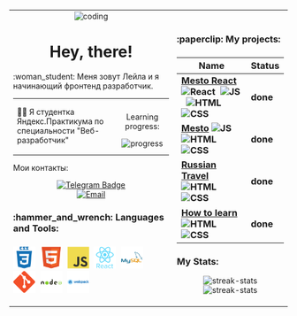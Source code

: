 <table align=center>
  <td width=350>
   <div id="header" align="center">
      <img height=200 src="https://i.gifer.com/origin/19/19500b4feee92d7092cfc9a472260d00.gif" alt="сoding" width="200"/>
    </div>
    <h1 align="center">
      Hey, there! 
    </h1>
    <p>:woman_student: Меня зовут Лейла и я начинающий фронтенд разработчик.<p> 
    <table>
        <tr>
          <td width=200>
            <p>👨‍💻 Я студентка Яндекс.Практикума по специальности "Веб-разработчик"<p>
          </td>
          <td width=100>
            <div align=center>
              <p>Learning progress: </p> <img src="https://progress-bar.dev/97/" alt="progress"/>
            </div>
          </td>
        </tr>  
    </table>
    <p> Мои контакты:<p> 
   <div id="badges" align="center">
      <a href="https://t.me/leyla_rosfit">
        <img src="https://img.shields.io/badge/-LeilaSuleimanova-blue?style=flat&logo=Telegram&logoColor=white" alt="Telegram Badge"/>
      </a>
    </div>
   <div id="badges" align="center">
      <a href="mailto:leila_suleymanova@mail.ru">
        <img src="https://img.shields.io/badge/@email-black?logoColor=white&style=for-the-badge" alt="Email"/>
      </a>
    </div>
    <h3>:hammer_and_wrench: Languages and Tools:<h3>
    <img src="https://github.com/devicons/devicon/blob/master/icons/css3/css3-plain-wordmark.svg"  title="CSS3" alt="CSS" width="40" height="40"/>&nbsp;
    <img src="https://github.com/devicons/devicon/blob/master/icons/html5/html5-original.svg" title="HTML5" alt="HTML" width="40" height="40"/>&nbsp;
    <img src="https://github.com/devicons/devicon/blob/master/icons/javascript/javascript-original.svg" title="JavaScript" alt="JavaScript" width="40" height="40"/>&nbsp;
    <img src="https://github.com/devicons/devicon/blob/master/icons/react/react-original-wordmark.svg" title="React" alt="React" width="40" height="40"/>&nbsp;
    <img src="https://github.com/devicons/devicon/blob/master/icons/mysql/mysql-original-wordmark.svg" title="MySQL"  alt="MySQL" width="40" height="40"/>&nbsp;
    <img src="https://github.com/devicons/devicon/blob/master/icons/git/git-original.svg" title="Git" **alt="Git" width="40" height="40"/>&nbsp;
    <img src="https://github.com/devicons/devicon/blob/master/icons/nodejs/nodejs-original-wordmark.svg" title="NodeJS" **alt="NodeJS" width="40" height="40"/>&nbsp;
    <img src="https://github.com/devicons/devicon/blob/master/icons/webpack/webpack-original-wordmark.svg" title="Webpack" **alt="Webpack" width="40" height="40"/>  
  </td>
      
  <td width=250>
    <h3>:paperclip: My projects:<h3>
      <table>
        <thead>
          <tr>
            <th>Name</th>
            <th width=50>Status</th>
          </tr>
        </thead>
        <tbody>
         <tr>
            <td>
              <div>
                <a href="https://github.com/LeilaSuleimanova/react-mesto-auth" target="_blank">Mesto React</a>
                <img src="https://img.shields.io/badge/-React-blue" alt="React"/>&nbsp;
                <img src="https://img.shields.io/badge/-JS-yellow" alt="JS"/>&nbsp;
                <img src="https://img.shields.io/badge/-HTML-grey" alt="HTML"/>&nbsp;
                <img src="https://img.shields.io/badge/-CSS-white" alt="CSS"/>
              </div>
            </td>
            <td>done</td>
          </tr>
          <tr>
            <td>
              <div>
                <a href="https://github.com/LeilaSuleimanova/mesto" target="_blank">Mesto</a>
                 <img src="https://img.shields.io/badge/-JS-yellow" alt="JS"/>&nbsp;
                 <img src="https://img.shields.io/badge/-HTML-grey" alt="HTML"/>&nbsp;
                 <img src="https://img.shields.io/badge/-CSS-white" alt="CSS"/>
              </div>
            </td>
            <td>done</td>
          </tr>
          <tr>
            <td>
               <div>
                <a href="https://github.com/LeilaSuleimanova/russian-travel" target="_blank">Russian Travel</a>
                <img src="https://img.shields.io/badge/-HTML-grey" alt="HTML"/>&nbsp;
                <img src="https://img.shields.io/badge/-CSS-white" alt="CSS"/>
              </div>
            </td>
            <td>done</td>
          </tr>
          <tr>
            <td>
              <div>
                <a href="https://github.com/LeilaSuleimanova/how-to-learn" target="_blank">How to learn</a>
                <img src="https://img.shields.io/badge/-HTML-grey" alt="HTML"/>&nbsp;
                <img src="https://img.shields.io/badge/-CSS-white" alt="CSS"/>
              </div>
            </td>
            <td>done</td>
          </tr>
  </td>  
 </tr>
</table>
<h3>My Stats:</h3>
<div align="center">
  <img src="https://github-readme-stats.vercel.app/api/top-langs/?username=LeilaSuleimanova&layout=compact&theme=transparent" title="streak-stats" **alt="streak-stats" width=300/>
  <img src="http://github-readme-streak-stats.herokuapp.com?user=LeilaSuleimanova&theme=transparent&mode=weekly" title="streak-stats" **alt="streak-stats" height=165/>
</div>
